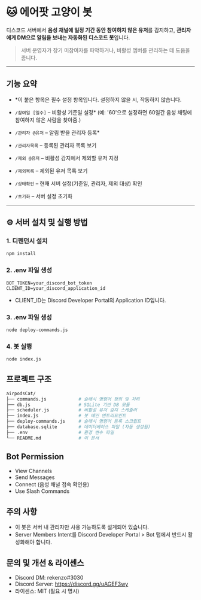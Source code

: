 # 🐱 에어팟 고양이 봇

디스코드 서버에서 **음성 채널에 일정 기간 동안 참여하지 않은 유저**를 감지하고,
**관리자에게 DM으로 알림을 보내는 자동화된 디스코드 봇**입니다.

> 서버 운영자가 장기 미참여자를 파악하거나, 비활성 멤버를 관리하는 데 도움을 줍니다.

---

## 기능 요약

- *이 붙은 항목은 필수 설정 항목입니다. 설정하지 않을 시, 작동하지 않습니다.

- `/참여일 [일수]` – 비활성 기준일 설정* (예: '60'으로 설정하면 60일간 음성 채팅에 참여하지 않은 사람을 찾아줌.)
- `/관리자 @유저` – 알림 받을 관리자 등록*
- `/관리자목록` – 등록된 관리자 목록 보기
- `/제외 @유저` – 비활성 감지에서 제외할 유저 지정
- `/제외목록` – 제외된 유저 목록 보기
- `/상태확인` – 현재 서버 설정(기준일, 관리자, 제외 대상) 확인
- `/초기화` – 서버 설정 초기화

---

## ⚙ 서버 설치 및 실행 방법

### 1. 디펜던시 설치

```bash
npm install
```

### 2. .env 파일 생성

```env
BOT_TOKEN=your_discord_bot_token
CLIENT_ID=your_discord_application_id
```
- CLIENT_ID는 Discord Developer Portal의 Application ID입니다.

### 3. .env 파일 생성
```bash
node deploy-commands.js
```

### 4. 봇 실행
```bash
node index.js
```

## 프로젝트 구조
```bash
airpodsCat/
├── commands.js            # 슬래시 명령어 정의 및 처리
├── db.js                  # SQLite 기반 DB 모듈
├── scheduler.js           # 비활성 유저 감지 스케줄러
├── index.js               # 봇 메인 엔트리포인트
├── deploy-commands.js     # 슬래시 명령어 등록 스크립트
├── database.sqlite        # 데이터베이스 파일 (자동 생성됨)
├── .env                   # 환경 변수 파일
└── README.md              # 이 문서
```

## Bot Permission
- View Channels
- Send Messages
- Connect (음성 채널 접속 확인용)
- Use Slash Commands

## 주의 사항
- 이 봇은 서버 내 관리자만 사용 가능하도록 설계되어 있습니다.
- Server Members Intent를 Discord Developer Portal > Bot 탭에서 반드시 활성화해야 합니다.

## 문의 및 개선 & 라이센스
- Discord DM: rekenzo#3030
- Discord Server: https://discord.gg/uAGEF3wy
- 라이센스: MIT (필요 시 명시)